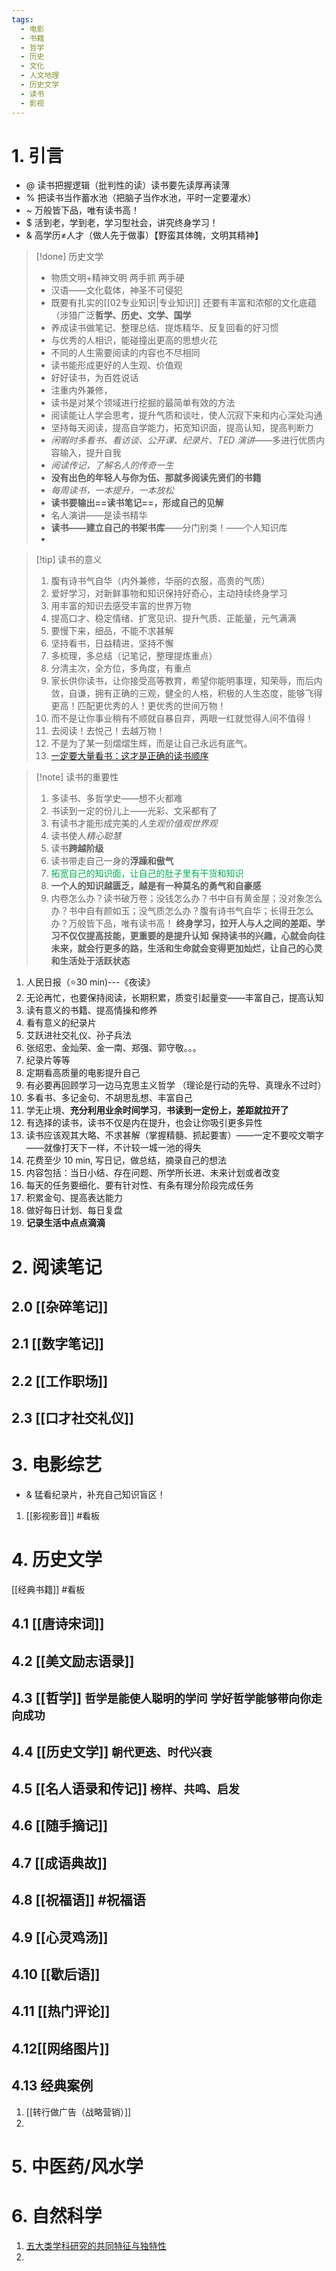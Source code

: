 ```yaml
---
tags:
  - 电影
  - 书籍
  - 哲学
  - 历史
  - 文化
  - 人文地理
  - 历史文学
  - 读书
  - 影视
---
```

# 1. 引言
- @ 读书把握逻辑（批判性的读）读书要先读厚再读薄
- % 把读书当作蓄水池（把脑子当作水池，平时一定要灌水）
- ~ 万般皆下品，唯有读书高！
- $ 活到老，学到老，学习型社会，讲究终身学习！
- & 高学历≠人才（做人先于做事）【野蛮其体魄，文明其精神】
> [!done] 历史文学
> - 物质文明+精神文明 两手抓 两手硬
> -  汉语——文化载体，神圣不可侵犯
> - 既要有扎实的[[02专业知识|专业知识]] 还要有丰富和浓郁的文化底蕴（涉猎广泛**哲学、历史、文学、国学**
> - 养成读书做笔记、整理总结、提炼精华、反复回看的好习惯
> - 与优秀的人相识，能碰撞出更高的思想火花
> - 不同的人生需要阅读的内容也不尽相同
> - 读书能形成更好的人生观、价值观
> - 好好读书，为百姓说话
> - 注重内外兼修，
> - 读书是对某个领域进行挖掘的最简单有效的方法
> - 阅读能让人学会思考，提升气质和谈吐，使人沉寂下来和内心深处沟通 
> - 坚持每天阅读，提高自学能力，拓宽知识面，提高认知，提高判断力
> - *闲暇时多看书、看访谈、公开课、纪录片、TED 演讲*——多进行优质内容输入，提升自我
> - *阅读传记，了解名人的传奇一生*
> - **没有出色的年轻人与你为伍、那就多阅读先贤们的书籍**
> - *每周读书，一本提升，一本放松*
> - **读书要输出==读书笔记==，形成自己的见解**
> - 名人演讲——是读书精华
> - **读书——建立自己的书架书库**——分门别类！——个人知识库
> - 


> [!tip] 读书的意义
> 1. 腹有诗书气自华（内外兼修，华丽的衣服，高贵的气质）
> 2. 爱好学习，对新鲜事物和知识保持好奇心，主动持续终身学习
> 3. 用丰富的知识去感受丰富的世界万物
> 4. 提高口才、稳定情绪、扩宽见识、提升气质、正能量，元气满满
> 5. 要慢下来，细品，不能不求甚解
> 6. 坚持看书，日益精进，坚持不懈
> 7. 多梳理，多总结（记笔记，整理提炼重点）
> 8. 分清主次，全方位，多角度，有重点
> 9. 家长供你读书，让你接受高等教育，希望你能明事理，知荣辱，而后内敛，自谦，拥有正确的三观，健全的人格，积极的人生态度，能够飞得更高！匹配更优秀的人！更优秀的世间万物！
> 10. 而不是让你事业稍有不顺就自暴自弃，两眼一红就觉得人间不值得！
> 11. 去阅读！去悦己！去越万物！
> 12. 不是为了某一刻熠熠生辉，而是让自己永远有底气。
> 13. [一定要大量看书：这才是正确的读书顺序](https://mp.weixin.qq.com/s/WnTd0N50rV0JRrXS20lsRA)

> [!note] 读书的重要性
> 1. 多读书、多哲学史——想不火都难
> 2. 书读到一定的份儿上——光彩、文采都有了
> 3. 有读书才能形成完美的*人生观价值观世界观*
> 4. 读书使人*精心聪慧*
> 5. 读书**跨越阶级**
> 6. 读书带走自己一身的**浮躁和傲气**
> 7. <font color="#00b050">拓宽自己的知识面，让自己的肚子里有干货和知识</font>
> 8. **一个人的知识越匮乏，越是有一种莫名的勇气和自豪感**
> 9. 内卷怎么办？读书破万卷；没钱怎么办？书中自有黄金屋；没对象怎么办？书中自有颜如玉；没气质怎么办？腹有诗书气自华；长得丑怎么办？万般皆下品，唯有读书高！
**终身学习，拉开人与人之间的差距、学习不仅仅提高技能，更重要的是提升认知**
**保持读书的兴趣，心就会向往未来，就会行更多的路，生活和生命就会变得更加灿烂，让自己的心灵和生活处于活跃状态**
1. 人民日报（⭐30 min)---《夜读》
2. 无论再忙，也要保持阅读，长期积累，质变引起量变——丰富自己，提高认知
3. 读有意义的书籍、提高情操和修养
4. 看有意义的纪录片
  1. 艾跃进社交礼仪、孙子兵法
  2. 张绍忠、金灿荣、金一南、郑强、郭守敬。。。
  3. 纪录片等等
5. 定期看高质量的电影提升自己
6. 有必要再回顾学习一边马克思主义哲学 （理论是行动的先导、真理永不过时）
7. 多看书、多记金句、不胡思乱想、丰富自己
8. 学无止境、**充分利用业余时间学习**，**书读到一定份上，差距就拉开了** 
10. 有选择的读书，读书不仅是内在提升，也会让你吸引更多异性
11. 读书应该观其大略、不求甚解（掌握精髓、抓起要害）——一定不要咬文嚼字——就像打天下一样，不计较一城一池的得失
12. 花费至少 10 min, 写日记，做总结，摘录自己的想法
13. 内容包括：当日小结、存在问题、所学所长进、未来计划或者改变
14. 每天的任务要细化、要有针对性、有条有理分阶段完成任务
15. 积累金句、提高表达能力
16. 做好每日计划、每日复盘
17. **记录生活中点点滴滴**
# 2. 阅读笔记
## 2.0 [[杂碎笔记]]
## 2.1 [[数字笔记]]
## 2.2 [[工作职场]]
## 2.3 [[口才社交礼仪]]
# 3. 电影综艺
- & 猛看纪录片，补充自己知识盲区！
1. [[影视影音]] #看板

# 4. 历史文学
[[经典书籍]] #看板
## 4.1 [[唐诗宋词]]
## 4.2 [[美文励志语录]]
## 4.3 [[哲学]]    `哲学是能使人聪明的学问` `学好哲学能够带向你走向成功`
## 4.4 [[历史文学]]  `朝代更迭、时代兴衰`
## 4.5 [[名人语录和传记]] `榜样、共鸣、启发`
## 4.6 [[随手摘记]]
## 4.7 [[成语典故]]
## 4.8 [[祝福语]] #祝福语
## 4.9 [[心灵鸡汤]]
## 4.10 [[歇后语]]
## 4.11 [[热门评论]]

## 4.12[[网络图片]]
## 4.13 经典案例
1. [[转行做广告（战略营销）]]
2. 

# 5. 中医药/风水学


# 6. 自然科学
1. [五大类学科研究的共同特征与独特性](https://mp.weixin.qq.com/s/FElLLUFGAwxXHJ9oL9GSCw)
2. 



